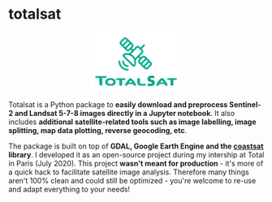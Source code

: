 # totalsat

<center><img align="center" src="logo.png" height="120" alt="logo"></center>

Totalsat is a Python package to **easily download and preprocess Sentinel-2 and Landsat 5-7-8 images directly in a Jupyter notebook**. It also includes **additional satellite-related tools such as image labelling, image splitting, map data plotting, reverse geocoding, etc**.

The package is built on top of **GDAL, Google Earth Engine and the [coastsat](https://github.com/kvos/CoastSat) library**. I developed it as an open-source project during my intership at Total in Paris (July 2020). This project **wasn't meant for production** - it's more of a quick hack to facilitate satellite image analysis. Therefore many things aren't 100% clean and could still be optimized - you're welcome to re-use and adapt everything to your needs!
